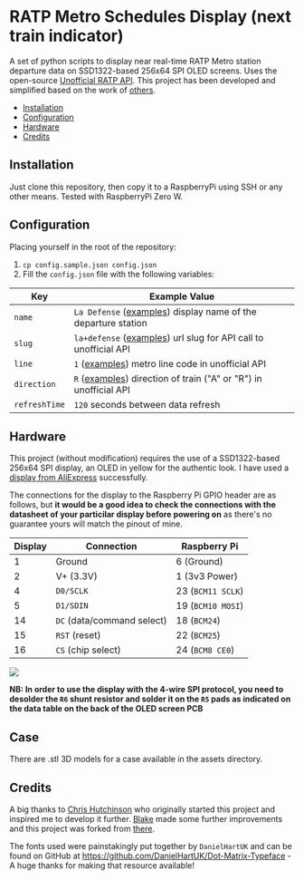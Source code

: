 # RATP Metro Schedules Display (next train indicator)

A set of python scripts to display near real-time RATP Metro station departure data on SSD1322-based 256x64 SPI OLED screens. Uses the open-source [Unofficial RATP API](https://github.com/pgrimaud/horaires-ratp-api). This project has been developed and simplified based on the work of [others](#credits).

   * [Installation](#installation)
   * [Configuration](#configuration)
   * [Hardware](#hardware)
   * [Credits](#credits)

## Installation

Just clone this repository, then copy it to a RaspberryPi using SSH or any other means. Tested with RaspberryPi Zero W.

## Configuration

Placing yourself in the root of the repository:

1. `cp config.sample.json config.json`
2. Fill the `config.json` file with the following variables:

| Key                              | Example Value
|----------------------------------|----------
|`name`  | `La Defense` ([examples](https://github.com/pgrimaud/horaires-ratp-api#exemples-de-requ%C3%AAtes)) display name of the departure station
|`slug`  | `la+defense` ([examples](https://github.com/pgrimaud/horaires-ratp-api#exemples-de-requ%C3%AAtes)) url slug for API call to unofficial API
|`line`  | `1` ([examples](https://github.com/pgrimaud/horaires-ratp-api#exemples-de-requ%C3%AAtes)) metro line code in unofficial API
|`direction`  | `R` ([examples](https://github.com/pgrimaud/horaires-ratp-api#exemples-de-requ%C3%AAtes)) direction of train ("A" or "R") in unofficial API
|`refreshTime` | `120` seconds between data refresh

## Hardware

This project (without modification) requires the use of a SSD1322-based 256x64 SPI display, an OLED in yellow for the authentic look. I have used a [display from AliExpress](https://www.aliexpress.com/item/32988174566.html) successfully.

The connections for the display to the Raspberry Pi GPIO header are as follows, but **it would be a good idea to check the connections with the datasheet of your particilar display before powering on** as there's no guarantee yours will match the pinout of mine.

| Display | Connection | Raspberry Pi
|---|---|---
| 1 | Ground | 6 (Ground) |
| 2 | V+ (3.3V) | 1 (3v3 Power) |
| 4 | `D0/SCLK` | 23 (`BCM11 SCLK`) |
| 5 | `D1/SDIN` | 19 (`BCM10 MOSI`) |
| 14 | `DC` (data/command select) | 18 (`BCM24`) |
| 15 | `RST` (reset) | 22 (`BCM25`) |
| 16 | `CS` (chip select) | 24 (`BCM8 CE0`)

![](assets/pi-display-connections_bb.png)

**NB: In order to use the display with the 4-wire SPI protocol, you need to desolder the `R6` shunt resistor and solder it on the `R5` pads as indicated on the data table on the back of the OLED screen PCB**

## Case

There are .stl 3D models for a case available in the assets directory.

## Credits

A big thanks to [Chris Hutchinson](https://github.com/chrishutchinson/) who originally started this project and inspired me to develop it further. [Blake](https://github.com/ghostseven) made some further improvements and this project was forked from [there](https://github.com/ghostseven/UK-Train-Departure-Display).

The fonts used were painstakingly put together by `DanielHartUK` and can be found on GitHub at https://github.com/DanielHartUK/Dot-Matrix-Typeface - A huge thanks for making that resource available!
